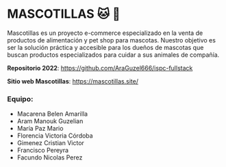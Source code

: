 # **MASCOTILLAS** :cat: :dog:

Mascotillas es un proyecto e-commerce especializado en la venta de productos de alimentación y pet shop para mascotas. Nuestro objetivo es ser la solución práctica y accesible para los dueños de mascotas que buscan productos especializados para cuidar a sus animales de compañía.

**Repositorio 2022**: https://github.com/AraGuzel666/ispc-fullstack

**Sitio web Mascotillas**: https://mascotillas.site/

### Equipo:
- Macarena Belen Amarilla
- Aram Manouk Guzelian
- María Paz Mario
- Florencia Victoria Córdoba
- Gimenez Cristian Victor
- Francisco Pereyra
- Facundo Nicolas Perez
